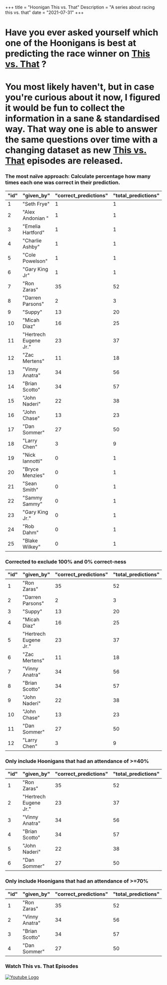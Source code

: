 +++
title = "Hoonigan This vs. That"
Description = "A series about racing this vs. that"
date = "2021-07-31"
+++


<div class="o-main-intro">
	<h1>Have you ever asked yourself which one of the Hoonigans is best at predicting the race winner on <a href="https://www.youtube.com/playlist?list=PLhU72li4fhIca_hXD0v8PFHRahreBuPJa" target="_blank">This vs. That</a> ?</h1>
</div>
<div class="o-main-second">
	<h1>You most likely haven't, but in case you're curious about it now, I figured it would be fun to collect the information in a sane & standardised way. That way one is able to answer the same questions over time with a changing dataset as new <a href="https://www.youtube.com/playlist?list=PLhU72li4fhIca_hXD0v8PFHRahreBuPJa" target="_blank">This vs. That</a> episodes are released.</h1>
</div>

<div class="o-main-hoonigans-stats">
<div class="o-main-hoonigan-stats__naive">

### The most naïve approach: Calculate percentage how many times each one was correct in their prediction.

| "id" | "given_by"            | "correct_predictions" | "total_predictions" | "correct_percent" |
| ---- | --------------------- | --------------------- | ------------------- | ----------------- |
| 1    | "Seth Frye"           | 1                     | 1                   | 100               |
| 2    | "Alex Andonian "      | 1                     | 1                   | 100               |
| 3    | "Emelia Hartford"     | 1                     | 1                   | 100               |
| 4    | "Charlie Ashby"       | 1                     | 1                   | 100               |
| 5    | "Cole Powelson"       | 1                     | 1                   | 100               |
| 6    | "Gary King Jr"        | 1                     | 1                   | 100               |
| 7    | "Ron Zaras"           | 35                    | 52                  | 67                |
| 8    | "Darren Parsons"      | 2                     | 3                   | 66                |
| 9    | "Suppy"               | 13                    | 20                  | 65                |
| 10   | "Micah Diaz"          | 16                    | 25                  | 64                |
| 11   | "Hertrech Eugene Jr." | 23                    | 37                  | 62                |
| 12   | "Zac Mertens"         | 11                    | 18                  | 61                |
| 13   | "Vinny Anatra"        | 34                    | 56                  | 60                |
| 14   | "Brian Scotto"        | 34                    | 57                  | 59                |
| 15   | "John Naderi"         | 22                    | 38                  | 57                |
| 16   | "John Chase"          | 13                    | 23                  | 56                |
| 17   | "Dan Sommer"          | 27                    | 50                  | 54                |
| 18   | "Larry Chen"          | 3                     | 9                   | 33                |
| 19   | "Nick Iannotti"       | 0                     | 1                   | 0                 |
| 20   | "Bryce Menzies"       | 0                     | 1                   | 0                 |
| 21   | "Sean Smith"          | 0                     | 1                   | 0                 |
| 22   | "Sammy Sammy"         | 0                     | 1                   | 0                 |
| 23   | "Gary King Jr."       | 0                     | 1                   | 0                 |
| 24   | "Rob Dahm"            | 0                     | 1                   | 0                 |
| 25   | "Blake Wilkey"        | 0                     | 1                   | 0                 |

</div>

<div class="o-main-hoonigan-stats__corrected">

### Corrected to exclude 100% and 0% correct-ness

| "id" | "given_by"            | "correct_predictions" | "total_predictions" | "correct_percent" |
| ---- | --------------------- | --------------------- | ------------------- | ----------------- |
| 1    | "Ron Zaras"           | 35                    | 52                  | 67                |
| 2    | "Darren Parsons"      | 2                     | 3                   | 66                |
| 3    | "Suppy"               | 13                    | 20                  | 65                |
| 4    | "Micah Diaz"          | 16                    | 25                  | 64                |
| 5    | "Hertrech Eugene Jr." | 23                    | 37                  | 62                |
| 6    | "Zac Mertens"         | 11                    | 18                  | 61                |
| 7    | "Vinny Anatra"        | 34                    | 56                  | 60                |
| 8    | "Brian Scotto"        | 34                    | 57                  | 59                |
| 9    | "John Naderi"         | 22                    | 38                  | 57                |
| 10   | "John Chase"          | 13                    | 23                  | 56                |
| 11   | "Dan Sommer"          | 27                    | 50                  | 54                |
| 12   | "Larry Chen"          | 3                     | 9                   | 33                |

</div>

<!-- <div class="o-main-hoonigan-stats__30-perc">

### Only include Hoonigans that had an attendance of >=30%

| "id" | "given_by"            | "correct_predictions" | "total_predictions" | "correct_percent" |
| ---- | --------------------- | --------------------- | ------------------- | ----------------- |
| 1    | "Ron Zaras"           | 33                    | 48                  | 68                |
| 2    | "Hertrech Eugene Jr." | 23                    | 37                  | 62                |
| 3    | "Brian Scotto"        | 33                    | 53                  | 62                |
| 4    | "Micah Diaz"          | 14                    | 23                  | 60                |
| 5    | "John Naderi"         | 20                    | 34                  | 58                |
| 6    | "Vinny Anatra"        | 30                    | 51                  | 58                |
| 7    | "John Chase"          | 12                    | 21                  | 57                |
| 8    | "Dan Sommer"          | 25                    | 45                  | 55                |

</div> -->

<div class="o-main-hoonigan-stats__40-perc">

### Only include Hoonigans that had an attendance of >=40%

| "id" | "given_by"            | "correct_predictions" | "total_predictions" | "correct_percent" |
| ---- | --------------------- | --------------------- | ------------------- | ----------------- |
| 1    | "Ron Zaras"           | 35                    | 52                  | 67                |
| 2    | "Hertrech Eugene Jr." | 23                    | 37                  | 62                |
| 3    | "Vinny Anatra"        | 34                    | 56                  | 60                |
| 4    | "Brian Scotto"        | 34                    | 57                  | 59                |
| 5    | "John Naderi"         | 22                    | 38                  | 57                |
| 6    | "Dan Sommer"          | 27                    | 50                  | 54                |

</div>

<div class="o-main-hoonigan-stats__70-perc">

### Only include Hoonigans that had an attendance of >=70%

| "id" | "given_by"     | "correct_predictions" | "total_predictions" | "correct_percent" |
| ---- | -------------- | --------------------- | ------------------- | ----------------- |
| 1    | "Ron Zaras"    | 35                    | 52                  | 67                |
| 2    | "Vinny Anatra" | 34                    | 56                  | 60                |
| 3    | "Brian Scotto" | 34                    | 57                  | 59                |
| 4    | "Dan Sommer"   | 27                    | 50                  | 54                |

</div>

<div class="o-main-hoonigan-playlist-wrap">
	<h3>Watch This vs. That Episodes</h3>
	<a href="https://www.youtube.com/playlist?list=PLhU72li4fhIca_hXD0v8PFHRahreBuPJa" target="_blank"><img src="/img/yt_logo_rgb_light.png" alt="Youtube Logo"></a>
</div>